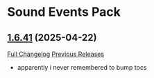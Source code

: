 # <DBM Media> Sound Events Pack

## [1.6.41](https://github.com/DeadlyBossMods/DBM-SoundEventsPack/tree/1.6.41) (2025-04-22)
[Full Changelog](https://github.com/DeadlyBossMods/DBM-SoundEventsPack/compare/1.6.40...1.6.41) [Previous Releases](https://github.com/DeadlyBossMods/DBM-SoundEventsPack/releases)

- apparently i never remembered to bump tocs  
